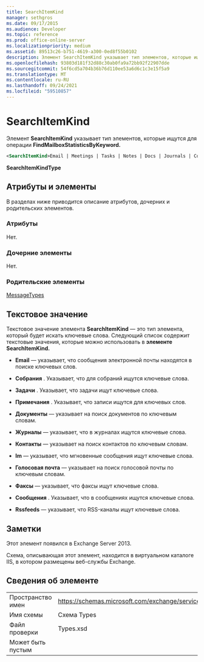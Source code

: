 ```yaml
---
title: SearchItemKind
manager: sethgros
ms.date: 09/17/2015
ms.audience: Developer
ms.topic: reference
ms.prod: office-online-server
ms.localizationpriority: medium
ms.assetid: 89513c26-b751-4619-a300-0ed8f55b0102
description: Элемент SearchItemKind указывает тип элементов, которые ищутся для операции FindMailboxStatisticsByKeyword.
ms.openlocfilehash: 93803d181f32d88c30ab0fa9a72bb92f22907dde
ms.sourcegitcommit: 54f6cd5a704b36b76d110ee53a6d6c1c3e15f5a9
ms.translationtype: MT
ms.contentlocale: ru-RU
ms.lasthandoff: 09/24/2021
ms.locfileid: "59510857"
---
```

# <a name="searchitemkind"></a>SearchItemKind

Элемент **SearchItemKind** указывает тип элементов, которые ищутся для операции **FindMailboxStatisticsByKeyword.** 
  
```XML
<SearchItemKind>Email | Meetings | Tasks | Notes | Docs | Journals | Contacts | Im | Voicemail | Faxes | Posts | Rssfeeds</SearchItemKind>
```

 **SearchItemKindType**
## <a name="attributes-and-elements"></a>Атрибуты и элементы

В разделах ниже приводится описание атрибутов, дочерних и родительских элементов.
  
### <a name="attributes"></a>Атрибуты

Нет.
  
### <a name="child-elements"></a>Дочерние элементы

Нет.
  
### <a name="parent-elements"></a>Родительские элементы

[MessageTypes](messagetypes.md)
  
## <a name="text-value"></a>Текстовое значение

Текстовое значение элемента **SearchItemKind** — это тип элемента, который будет искать ключевые слова. Следующий список содержит текстовые значения, которые можно использовать в **элементе SearchItemKind.** 
  
- **Email** — указывает, что сообщения электронной почты находятся в поиске ключевых слов. 
    
- **Собрания** . Указывает, что для собраний ищутся ключевые слова. 
    
- **Задачи** . Указывает, что задачи ищут ключевые слова. 
    
- **Примечания** . Указывает, что записи ищутся для ключевых слов. 
    
- **Документы** — указывает на поиск документов по ключевым словам. 
    
- **Журналы** — указывает, что в журналах ищутся ключевые слова. 
    
- **Контакты** — указывает на поиск контактов по ключевым словам. 
    
- **Im** — указывает, что мгновенные сообщения ищут ключевые слова. 
    
- **Голосовая почта** — указывает на поиск голосовой почты по ключевым словам. 
    
- **Факсы** — указывает, что факсы ищут ключевые слова. 
    
- **Сообщения** . Указывает, что в сообщениях ищутся ключевые слова. 
    
- **Rssfeeds** — указывает, что RSS-каналы ищут ключевые слова. 
    
## <a name="remarks"></a>Заметки

Этот элемент появился в Exchange Server 2013.
  
Схема, описывающая этот элемент, находится в виртуальном каталоге IIS, в котором размещены веб-службы Exchange.
  
## <a name="element-information"></a>Сведения об элементе

|||
|:-----|:-----|
|Пространство имен  <br/> |https://schemas.microsoft.com/exchange/services/2006/types  <br/> |
|Имя схемы  <br/> |Схема Types  <br/> |
|Файл проверки  <br/> |Types.xsd  <br/> |
|Может быть пустым  <br/> ||
   

